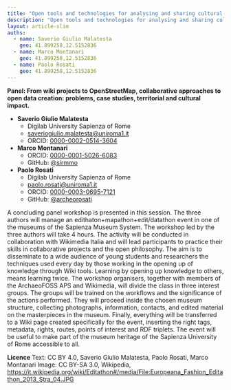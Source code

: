 ```yaml
---
title: "Open tools and technologies for analysing and sharing cultural and landscape heritage"
description: "Open tools and technologies for analysing and sharing cultural and landscape heritage"
layout: article-slim
auths:
  - name: Saverio Giulio Malatesta
    geo: 41.899258,12.5152836
  - name: Marco Montanari
    geo: 41.899258,12.5152836
  - name: Paolo Rosati
    geo: 41.899258,12.5152836
---
```


**Panel: From wiki projects to OpenStreetMap, collaborative approaches to open data creation: problems, case studies, territorial and cultural impact.**

- **Saverio Giulio Malatesta**
    -   Digilab University Sapienza of Rome
    -   [saveriogiulio.malatesta@uniroma1.it](mailto:saveriogiulio.malatesta@uniroma1.it)
    -   ORCID: [0000-0002-0514-3604](https://orcid.org/0000-0002-0514-3604)
- **Marco Montanari**
    -   ORCID: [0000-0001-5026-6083](https://orcid.org/0000-0001-5026-6083)
    -   GitHub: [@sirmmo](https://github.com/sirmmo)
- **Paolo Rosati**
    -   Digilab University Sapienza of Rome
    -   [paolo.rosati@uniroma1.it](mailto:paolo.rosati@uniroma1.it)
    -   ORCID: [0000-0003-0695-7121](https://orcid.org/0000-0003-0695-7121)
    -   GitHub: [@archeorosati](https://github.com/archeorosati)

A concluding panel workshop is presented in this session. The three authors will manage an edithaton+mapathon+edit/datathon event in one of the museums of the Sapienza Museum System.
The workshop led by the three authors will take 4 hours. The activity will be conducted in collaboration with Wikimedia Italia and will lead participants to practice their skills in collaborative projects and the open philosophy.
The aim is to disseminate to a wide audience of young students and researchers the techniques used every day by those working in the opening up of knowledge through Wiki tools.
Learning by opening up knowledge to others, means learning twice. The workshop organisers, together with members of the ArchaeoFOSS APS and Wikimedia, will divide the class in three interest groups. The groups will be trained on the workflows and the significance of the actions performed. 
They will proceed inside the chosen museum structure, collecting photographs, information, contacts, and edited material on the masterpieces in the museum. 
Finally, everything will be transferred to a Wiki page created specifically for the event, inserting the right tags, metadata, rights, routes, points of interest and RDF triplets. 
The event will be useful to make part of the museum heritage of the Sapienza University of Rome accessible to all.

**Licence**
Text: CC BY 4.0, Saverio Giulio Malatesta, Paolo Rosati, Marco Montanari
Image: CC BY-SA 3.0, Wikipedia, https://it.wikipedia.org/wiki/Editathon#/media/File:Europeana_Fashion_Editathon_2013_Stra_04.JPG